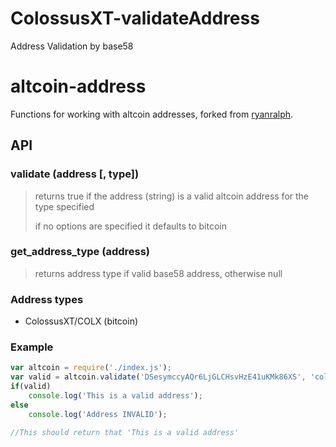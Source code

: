 # ColossusXT-validateAddress
Address Validation by base58

# altcoin-address
Functions for working with altcoin addresses, forked from [ryanralph](https://github.com/ryanralph/altcoin-address/).

## API

### validate (address [, type])

> returns true if the address (string) is a valid altcoin address for the type specified
>
> if no options are specified it defaults to bitcoin

### get_address_type (address)

> returns address type if valid base58 address, otherwise null

### Address types

* ColossusXT/COLX  (bitcoin)

### Example

```javascript
var altcoin = require('./index.js');
var valid = altcoin.validate('DSesymccyAQr6LjGLCHsvHzE41uKMk86XS', 'colossusxt');
if(valid)
	console.log('This is a valid address');
else
	console.log('Address INVALID');

//This should return that 'This is a valid address'
```
